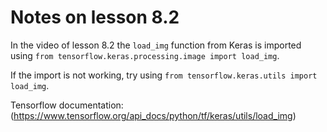 # Notes on lesson 8.2

In the video of lesson 8.2 the ```load_img``` function from Keras is imported using ```from tensorflow.keras.processing.image import load_img```. 

If the import is not working, try using 
```from tensorflow.keras.utils import load_img```. 

Tensorflow documentation: (https://www.tensorflow.org/api_docs/python/tf/keras/utils/load_img)